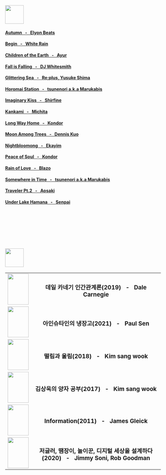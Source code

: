 # <img height="60px" src="https://img.shields.io/badge/My_Favorite_Music_List-FF0000?style=for-the-badge&logo=youtubemusic&logoColor=white" />
#### [Autumn &nbsp; - &nbsp; Elyon Beats](https://www.youtube.com/watch?v=zR1bwLZXvX8&ab_channel=ElyonBeats-Topic)
#### [Begin &nbsp; - &nbsp; White Rain](https://www.youtube.com/watch?v=kKpucEMRfbQ&ab_channel=WhiteRain-Topic)
#### [Children of the Earth &nbsp; - &nbsp; Ayur](https://www.youtube.com/watch?v=7PKDiWU2WHY&ab_channel=loveitrabbit)
#### [Fall is Falling &nbsp; - &nbsp; DJ Whitesmith](https://www.youtube.com/watch?v=wPhKDM-E8K4&ab_channel=suchagreatname)
#### [Glittering Sea &nbsp; - &nbsp; Re;plus, Yusuke Shima](https://www.youtube.com/watch?v=SJUF-_qM640&ab_channel=re%3Aplus%C3%97YusukeShima-Topic)
#### [Horomai Station &nbsp; - &nbsp; tsunenori a.k.a Marukabis](https://www.youtube.com/watch?v=tbbr49lGrHw&ab_channel=Tsunenori)
#### [Imaginary Kiss &nbsp; - &nbsp; Shirfine](https://www.youtube.com/watch?v=jRQBXmkLVaY&ab_channel=Shirfine-Topic)
#### [Kankami &nbsp; - &nbsp; Michita](https://www.youtube.com/watch?v=3b326vPOx5I&ab_channel=MICHITA-Topic)
#### [Long Way Home &nbsp; - &nbsp; Kondor](https://kondormusica.bandcamp.com/track/long-way-home)
#### [Moon Among Trees &nbsp; - &nbsp; Dennis Kuo](https://www.youtube.com/watch?v=j2TIbi7uNGk&ab_channel=DennisKuo-Topic)
#### [Nightbloomong &nbsp; - &nbsp; Ekayim](https://www.youtube.com/watch?v=_eeKGVHbjIs&ab_channel=Ekayim-Topic)
#### [Peace of Soul &nbsp; - &nbsp; Kondor](https://www.youtube.com/watch?v=WN3VHkUFuwU&ab_channel=Kondor-Topic)
#### [Rain of Love &nbsp; - &nbsp; Blazo](https://www.youtube.com/watch?v=Cfoj4nEWHEE&ab_channel=RobotYoshimis)
#### [Somewhere in Time &nbsp; - &nbsp; tsunenori a.k.a Marukabis](https://soundcloud.com/tsunenori/somewhere-in-time)
#### [Traveler Pt.2 &nbsp; - &nbsp; Aosaki](https://www.youtube.com/watch?v=SsC-KIog0og&ab_channel=Aosaki-Topic)
#### [Under Lake Hamana &nbsp; - &nbsp; Senpai](https://www.youtube.com/watch?v=C94lR2QNNns&ab_channel=MikeHaye)


<br /><br /><br /><br /><br />
# <img height="60px" src="https://img.shields.io/badge/Interest_Book_List-3884FF?style=for-the-badge&logo=gitbook&logoColor=white" />
<table>
    <tr>
        <td>
            <img width="68px" height="100px" src="https://image.yes24.com/goods/113791226/XL" />
        </td>
        <td align="center"><h3>데일 카네기 인간관계론(2019) &nbsp; - &nbsp; Dale Carnegie</td>
    </tr>
    <tr>
        <td>
            <img width="68px" height="100px" src="https://image.yes24.com/goods/103752175/s" />
        </td>
        <td align="center"><h3>아인슈타인의 냉장고(2021) &nbsp; - &nbsp; Paul Sen</td>
    </tr>
    <tr>
        <td>
            <img width="68px" height="100px" src="https://image.yes24.com/goods/66322614/s" />
        </td>
        <td align="center"><h3>떨림과 울림(2018)  &nbsp; - &nbsp;  Kim sang wook</td>
    </tr>
    <tr>
        <td>
            <img width="68px" height="100px" src="https://image.yes24.com/goods/57569808/s" />
        </td>
        <td align="center"><h3>김상욱의 양자 공부(2017)  &nbsp; - &nbsp;  Kim sang wook</td>
    </tr>
    <tr>
        <td>
            <img width="68px" height="100px" src="http://image.yes24.com/momo/TopCate1045/MidCate008/104477542.jpg" />
        </td>
        <td align="center"><h3>Information(2011)  &nbsp; - &nbsp;  James Gleick</td>
    </tr>
    <tr>
        <td>
            <img width="68px" height="100px" src="http://image.yes24.com/goods/89230174/s" />
        </td>
        <td align="center"><h3>저글러, 땜장이, 놀이꾼, 디지털 세상을 설계하다(2020)  &nbsp; - &nbsp;  Jimmy Soni, Rob Goodman</td>
    </tr>
</table> 
 
